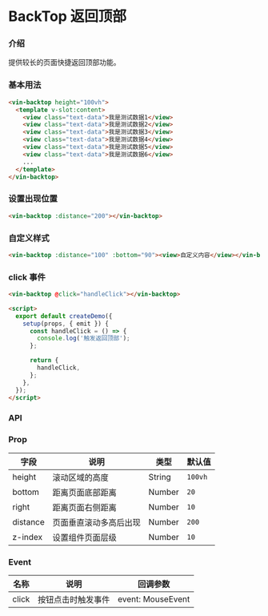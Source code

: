 # BackTop 返回顶部

### 介绍

提供较长的页面快捷返回顶部功能。

### 基本用法

```html
<vin-backtop height="100vh">
  <template v-slot:content>
    <view class="text-data">我是测试数据1</view>
    <view class="text-data">我是测试数据2</view>
    <view class="text-data">我是测试数据3</view>
    <view class="text-data">我是测试数据4</view>
    <view class="text-data">我是测试数据5</view>
    <view class="text-data">我是测试数据6</view>
    ...
  </template>
</vin-backtop>
```

### 设置出现位置

```html
<vin-backtop :distance="200"></vin-backtop>
```

### 自定义样式

```html
<vin-backtop :distance="100" :bottom="90"><view>自定义内容</view></vin-backtop>
```

### click 事件

```html
<vin-backtop @click="handleClick"></vin-backtop>
```

```html
<script>
  export default createDemo({
    setup(props, { emit }) {
      const handleClick = () => {
        console.log('触发返回顶部');
      };

      return {
        handleClick,
      };
    },
  });
</script>
```

### API

### Prop

| 字段     | 说明                   | 类型   | 默认值  |
| -------- | ---------------------- | ------ | ------- |
| height   | 滚动区域的高度         | String | `100vh` |
| bottom   | 距离页面底部距离       | Number | `20`    |
| right    | 距离页面右侧距离       | Number | `10`    |
| distance | 页面垂直滚动多高后出现 | Number | `200`   |
| z-index  | 设置组件页面层级       | Number | `10`    |

### Event

| 名称  | 说明               | 回调参数          |
| ----- | ------------------ | ----------------- |
| click | 按钮点击时触发事件 | event: MouseEvent |
